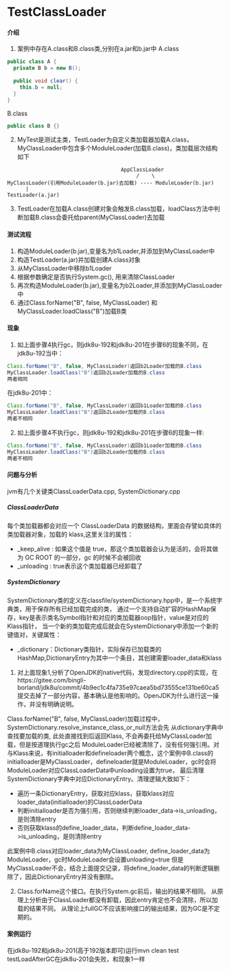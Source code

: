 # TestClassLoader

#### 介绍
1. 案例中存在A.class和B.class类,分别在a.jar和b.jar中
A.class
```java
public class A {
  private B b = new B();
  
  public void clear() {
    this.b = null;
  }
}
```
B.class
```java
public class B {}
```
2. MyTest是测试主类，TestLoader为自定义类加载器加载A.class，MyClassLoader中包含多个ModuleLoader(加载B.class)，类加载层次结构如下
```
                                     AppClassLoader
                                          /    \
MyClassLoader(引用ModuleLoader(b.jar)去加载) ---- ModuleLoader(b.jar)         
      |      
TestLoader(a.jar) 
```
3. TestLoader在加载A.class创建对象会触发B.class加载，loadClass方法中判断加载B.class会委托给parent(MyClassLoader)去加载
#### 测试流程
1. 构造ModuleLoader(b.jar),变量名为b1Loader,并添加到MyClassLoader中
2. 构造TestLoader(a.jar)并加载创建A.class对象
3. 从MyClassLoader中移除b1Loader
4. 根据参数确定是否执行System.gc(), 用来清除ClassLoader
5. 再次构造ModuleLoader(b.jar),变量名为b2Loader,并添加到MyClassLoader中
6. 通过Class.forName("B", false, MyClassLoader) 和 MyClassLoader.loadClass("B")加载B类

#### 现象
1. 如上面步骤4执行gc，则jdk8u-192和jdk8u-201在步骤6的现象不同，在jdk8u-192当中：
```java
Class.forName("B", false, MyClassLoader)返回b2Loader加载的B.class
MyClassLoader.loadClass("B")返回b2Loader加载的B.class
两者相同
```
在jdk8u-201中：
```java
Class.forName("B", false, MyClassLoader)返回b1Loader加载的B.class
MyClassLoader.loadClass("B")返回b2Loader加载的B.class
两者不相同
```
2. 如上面步骤4不执行gc，则jdk8u-192和jdk8u-201在步骤6的现象一样:
```java
Class.forName("B", false, MyClassLoader)返回b1Loader加载的B.class
MyClassLoader.loadClass("B")返回b2Loader加载的B.class
两者不相同
```
#### 问题与分析
jvm有几个关键类ClassLoaderData.cpp, SystemDictionary.cpp
##### ClassLoaderData
每个类加载器都会对应一个 ClassLoaderData 的数据结构，里面会存譬如具体的类加载器对象，加载的 klass,这里关注的属性：
- _keep_alive : 如果这个值是 true，那这个类加载器会认为是活的，会将其做为 GC ROOT 的一部分，gc 的时候不会被回收
- _unloading : true表示这个类加载器已经卸载了
##### SystemDictionary
SystemDictionary类的定义在classfile/systemDictionary.hpp中，是一个系统字典类，用于保存所有已经加载完成的类，
通过一个支持自动扩容的HashMap保存，key是表示类名Symbol指针和对应的类加载器oop指针，value是对应的Klass指针，
当一个新的类加载完成后就会在SystemDictionary中添加一个新的键值对，关键属性：
- _dictionary：Dictionary类指针，实际保存已加载类的HashMap,DictionaryEntry为其中一个条目，其创建需要loader_data和klass


1. 对上面现象1,分析了OpenJDK的native代码，发现directory.cpp的实现，在https://gitee.com/bingli-borland/jdk8u/commit/4b9ec1c4fa735e97caea5bd73555ce131be60ca5
   提交去掉了一部分内容，基本确认是他影响的。OpenJDK为什么进行这一操作，并没有明确说明。

Class.forName("B", false, MyClassLoader)加载过程中，SystemDictionary.resolve_instance_class_or_null方法会先
从dictionary字典中查找要加载的类, 此处直接找到后返回Klass, 不会再委托给MyClassLoader加载，但是按道理执行gc之后
ModuleLoader已经被清除了，没有任何强引用。对与Klass来说，有initialloader和defineloader两个概念，这个案例中B.class的
initialloader是MyClassLoader，defineloader就是ModuleLoader，gc时会将ModuleLoader对应ClassLoaderData中unloading设置为true，
最后清理SystemDictionary字典中对应DictionaryEntry。清理逻辑大致如下：
- 遍历一条DictionaryEntry，获取对应klass，获取klass对应loader_data(initialloader)的ClassLoaderData
- 判断initialloader是否为强引用，否则继续判断loader_data->is_unloading，是则清除entry
- 否则获取klass的define_loader_data，判断define_loader_data->is_unloading，是则清除entry

此案例中B.class对应loader_data为MyClassLoader, define_loader_data为ModuleLoader，gc时ModuleLoader会设置unloading=true
但是MyClassLoader不会，结合上面提交记录，将define_loader_data的判断逻辑删除了，因此DictionaryEntry并没有删除。


2. Class.forName这个接口。在执行System.gc前后，输出的结果不相同。
从原理上分析由于ClassLoader都没有卸载，因此entry肯定也不会清除，所以加载的结果不同。
从理论上fullGC不应该影响接口的输出结果，因为GC是不定期的。

#### 案例运行
 在jdk8u-192和jdk8u-201(高于192版本即可)运行mvn clean test
 testLoadAfterGC在jdk8u-201会失败，和现象1一样